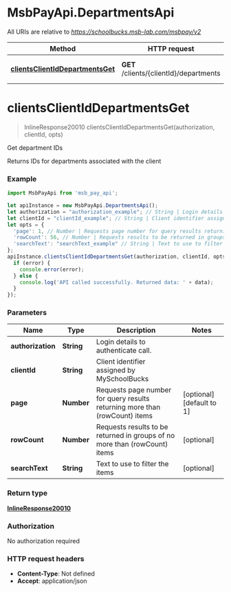 # MsbPayApi.DepartmentsApi

All URIs are relative to *https://schoolbucks.msb-lab.com/msbpay/v2*

Method | HTTP request | Description
------------- | ------------- | -------------
[**clientsClientIdDepartmentsGet**](DepartmentsApi.md#clientsClientIdDepartmentsGet) | **GET** /clients/{clientId}/departments | Get department IDs

<a name="clientsClientIdDepartmentsGet"></a>
# **clientsClientIdDepartmentsGet**
> InlineResponse20010 clientsClientIdDepartmentsGet(authorization, clientId, opts)

Get department IDs

Returns IDs for departments associated with the client

### Example
```javascript
import MsbPayApi from 'msb_pay_api';

let apiInstance = new MsbPayApi.DepartmentsApi();
let authorization = "authorization_example"; // String | Login details to authenticate call.
let clientId = "clientId_example"; // String | Client identifier assigned by MySchoolBucks
let opts = { 
  'page': 1, // Number | Requests page number for query results returning more than (rowCount) items
  'rowCount': 56, // Number | Requests results to be returned in groups of no more than (rowCount) items
  'searchText': "searchText_example" // String | Text to use to filter the items
};
apiInstance.clientsClientIdDepartmentsGet(authorization, clientId, opts, (error, data, response) => {
  if (error) {
    console.error(error);
  } else {
    console.log('API called successfully. Returned data: ' + data);
  }
});
```

### Parameters

Name | Type | Description  | Notes
------------- | ------------- | ------------- | -------------
 **authorization** | **String**| Login details to authenticate call. | 
 **clientId** | **String**| Client identifier assigned by MySchoolBucks | 
 **page** | **Number**| Requests page number for query results returning more than (rowCount) items | [optional] [default to 1]
 **rowCount** | **Number**| Requests results to be returned in groups of no more than (rowCount) items | [optional] 
 **searchText** | **String**| Text to use to filter the items | [optional] 

### Return type

[**InlineResponse20010**](InlineResponse20010.md)

### Authorization

No authorization required

### HTTP request headers

 - **Content-Type**: Not defined
 - **Accept**: application/json

